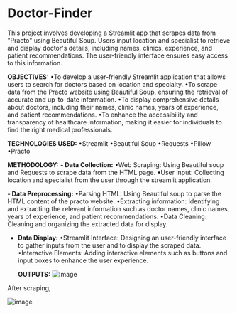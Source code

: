 # **Doctor-Finder**
  This project involves developing a Streamlit app that scrapes data from "Practo" using Beautiful Soup. Users input location and specialist to retrieve and display doctor's details, including names, clinics, experience, and patient recommendations. The user-friendly interface ensures easy access to this information.

**OBJECTIVES:**
  •To develop a user-friendly Streamlit application that allows users to search for doctors based on location and specialty.
  •To scrape data from the Practo website using Beautiful Soup, ensuring the retrieval of accurate and up-to-date information.
  •To display comprehensive details about doctors, including their names, clinic names, years of experience, and patient recommendations.
  •To enhance the accessibility and transparency of healthcare information, making it easier for individuals to find the right medical professionals.

**TECHNOLOGIES USED:**
  •Streamlit
  •Beautiful Soup
  •Requests
  •Pillow
  •Practo
  
**METHODOLOGY:**
**- Data Collection:**
    •Web Scraping: Using Beautiful soup and Requests to scrape data from the HTML page.
    •User input: Collecting location and specialist from the user through the streamlit application.

**- Data Preprocessing:**
    •Parsing HTML: Using Beautiful soup to parse the HTML content of the practo website.
    •Extracting information: Identifying and extracting the relevant information such as doctor names, clinic names, years of experience, and patient recommendations.
    •Data Cleaning: Cleaning and organizing the extracted data for display.

- **Data Display:**
    •Streamlit Interface: Designing an user-friendly interface to gather inputs    from the user and to display the scraped data.
    •Interactive Elements: Adding interactive elements such as buttons and input boxes to enhance the user experience.

  **OUTPUTS:**
![image](https://github.com/user-attachments/assets/81e9da5a-d594-4a64-bc25-4321b99c9462)

After scraping,

![image](https://github.com/user-attachments/assets/4e74d1ac-49ee-478c-8487-d3fdbfc8bd20)


